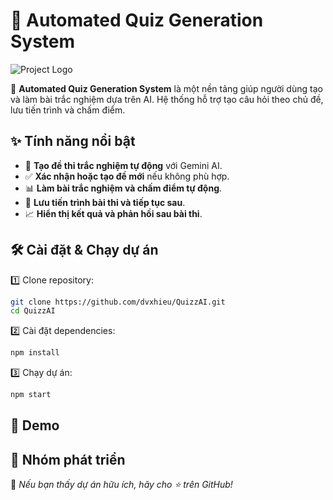 # 🎯 Automated Quiz Generation System

![Project Logo](link_to_image.png)

🚀 **Automated Quiz Generation System** là một nền tảng giúp người dùng tạo và làm bài trắc nghiệm dựa trên AI. Hệ thống hỗ trợ tạo câu hỏi theo chủ đề, lưu tiến trình và chấm điểm.

## ✨ Tính năng nổi bật

- 📝 **Tạo đề thi trắc nghiệm tự động** với Gemini AI.
- ✅ **Xác nhận hoặc tạo đề mới** nếu không phù hợp.
- 📊 **Làm bài trắc nghiệm và chấm điểm tự động**.
- 💾 **Lưu tiến trình bài thi và tiếp tục sau**.
- 📈 **Hiển thị kết quả và phản hồi sau bài thi**.

## 🛠 Cài đặt & Chạy dự án

1️⃣ Clone repository:

```bash
git clone https://github.com/dvxhieu/QuizzAI.git
cd QuizzAI
```

2️⃣ Cài đặt dependencies:

```bash
npm install
```

3️⃣ Chạy dự án:

```bash
npm start
```

## 🎥 Demo

## 👥 Nhóm phát triển

📌 _Nếu bạn thấy dự án hữu ích, hãy cho ⭐ trên GitHub!_
